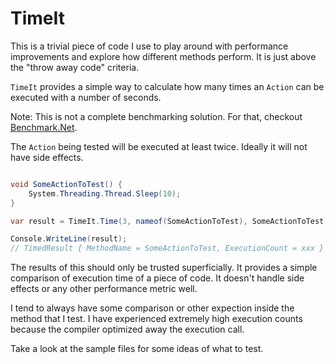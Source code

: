# TimeIt

This is a trivial piece of code I use to play around with performance improvements and explore how different methods perform. It is just above the "throw away code" criteria.

`TimeIt` provides a simple way to calculate how many times an
`Action` can be executed with a number of seconds.

Note: This is not a complete benchmarking solution. For that, checkout [Benchmark.Net].

The `Action` being tested will be executed at least twice. Ideally it will not have side effects.

```csharp

void SomeActionToTest() {
    System.Threading.Thread.Sleep(10);
}

var result = TimeIt.Time(3, nameof(SomeActionToTest), SomeActionToTest);

Console.WriteLine(result);
// TimedResult { MethodName = SomeActionToTest, ExecutionCount = xxx }

```

The results of this should only be trusted superficially. It provides a simple comparison of execution time of a piece of code. It doesn't handle side effects or any other performance metric well.

I tend to always have some comparison or other expection inside the method that I test. I have experienced extremely high execution counts because the compiler optimized away the execution call.

Take a look at the sample files for some ideas of what to test.

[Benchmark.Net]: https://benchmarkdotnet.org/

